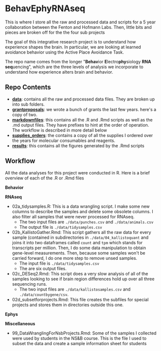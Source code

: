 # BehavEphyRNAseq
This is where I store all the raw and processed data and scripts for a 5 year collaboration between the Fenton and Hofmann Labs. Then, little bits and pieces are broken off for the the four sub projects

The goal of this integrative research project is to understand how experience shapes the brain. In particular, we are looking at learned avoidance behavior using the Active Place Avoidance Task. 

The repo name comes from the longer "**Behav**ior **E**lectro**phy**siology **RNA** **seq**uencing", which are the three levels of analysis we incorporate to understand how experience alters brain and behavior. 

## Repo Contents
- [**data**]((./data/)): contains all the raw and processed data files. They are broken up into sub folders. 
- [**grantproposals**](./grantproposals/): we wrote a bunch of grants the last few years. here's a copy of two.
- [**markdownfiles**](./markdownfiles/): this contains all the .R and .Rmd scripts as well as the .md output files. They have prefixes to hint at the order of operation. The workflow is described in more detail below
- [**supplies_orders**](./supplies_orders/): the contains a copy of all the supplies I ordered over the years for molecular consumables and reagents.
- [**results**](./results/): this contains all the figures generated by the .Rmd scripts

## Workflow
All the data analyses for this project were conducted in R. Here is a brief overview of each of the .R or .Rmd files

**Behavior**

**RNAseq**
- 02a_tidysamples.R: This is a data wrangling script. I make some new columns to describe the samples and delete some obsolete columns. I also filter all samples that were never processed for RNAseq. 
	- The two input files are `./data/punches.csv` and `./data/animals.csv`
	- The output file is `./data/tidysamples.csv` 
- 02b_KallistoGather.Rmd: This script gathers all the raw data for every sample (contained in subdirectories in `./data/04_kallistoquant` and joins it into two dataframes called `count` and `tpm` which stands for transcripts per million. Then, I do some data manipulation to obtain gene-level measurements. Then, because some samples won't be carried forward, I do one more step to remove unsed samples. 
	- The input file is `./data/tidysamples.csv `
	- The are six output files.
- 02c_DESeq2.Rmd: This script does a very slow analysis of all of the samples looking to see if brain region differences hold up over all three sequencing runs. 
	- The two input files are `./data/kallistosamples.csv` and `./data/countbygene/csv`.
- 02d_subsetforprojects.Rmd: This file creates the subfiles for special projects and stores them in directories outside this one.

**Ephys**


**Miscellaneous**
- 99_DataWranglingForNsbProjects.Rmd: Some of the samples I collected were used by students in the NS&B course. This is the file I used to subset the data and create a sample information sheet for students


